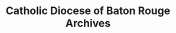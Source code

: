 ---
layout: repo
title: "Catholic Diocese of Baton Rouge Archives"
id: 24792
permalink: repos/24792/
---